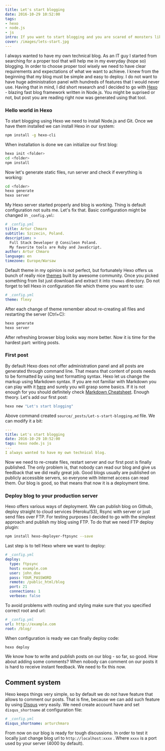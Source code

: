 ```yaml
---
title: Let's start blogging
date: 2016-10-29 10:52:00
tags:
- hexo
- node.js
- js
intro: If you want to start blogging and you are scared of monsters like Wordpress this post is for you. Inside you can find introduction to Hexo - blazing fast blog framework written in Node.js
cover: /images/lets-start.jpg
---
```

I always wanted to have my own technical blog. As an IT guy I started from searching for a proper tool that will help me in my everyday (hope so) blogging.
In order to choose proper tool wisely we need to have clear requirements and
expectations of what we want to achieve. I knew from the beginning that my blog must be simple and easy to deploy. I do not want to have huge administration panel with hundreds of features that I would never use. Having that in mind, I did short research and I decided to go with [Hexo](https://hexo.io/) - blazing fast blog framework written in Node.js. You might be suprised or not, but post you are reading right now was generated using that tool.

### Hello world in Hexo
To start blogging using Hexo we need to install Node.js and Git. Once we have them installed we can install Hexo in our system:
``` bash
npm install -g hexo-cli
```

When installation is done we can initialize our first blog:
``` bash
hexo init <folder>
cd <folder>
npm install
```

Now let's generate static files, run server and check if everything is working:
``` bash
cd <folder>
hexo generate
hexo server
```

My Hexo server started properly and blog is working. Thing is default configuration not suits me. Let's fix that. Basic configuration might be changed in `_config.yml`:
``` yml
# _config.yml
title: Artur Chmaro
subtitle: Szczecin, Poland.
description: >
  Full Stack Developer @ Consileon Poland.
  My favorite tools are Ruby and JavaScript.
author: Artur Chmaro
language: en
timezone: Europe/Warsaw
```

Default theme in my opinion is not perfect, but fortunately Hexo offers us bunch of really nice [themes](https://hexo.io/themes/) built by awesome community. Once you picked something from list just download and extract it into `themes` directory. Do not forget to tell Hexo in configuration file which theme you want to use:
``` yml
# _config.yml
theme: flexy
```

After each change of theme remember about re-creating all files and restarting the server (Ctrl+C):
``` bash
hexo generate
hexo server
```

After refreshing browser blog looks way more better. Now it is time for the hardest part: writing posts.

### First post
By default Hexo does not offer administration panel and all posts are generated through command line. That means that content of posts needs to be formatted by using text formatting syntax. Hexo let us change the markup using Markdown syntax. If you are not familiar with Markdown you can play with it [here](http://dillinger.io/) and surely you will grasp some basics. If it is not enough for you should definitely check [Markdown Cheatsheet](https://github.com/adam-p/markdown-here/wiki/Markdown-Cheatsheet). Enough theory. Let's add our first post:
``` bash
hexo new "Let's start blogging"
```

Above command created `source/_posts/Let-s-start-blogging.md` file. We can modify it a bit:
``` yml
---
title: Let's start blogging
date: 2016-10-29 10:52:00
tags: hexo node.js js
---
I always wanted to have my own technical blog.
```
Now we need to re-create files, restart server and our first post is finally published. The only problem is, that nobody can read our blog and give us feedback that we did really great job. Good blogs usually are published on publicly accessible servers, so everyone with Internet access can read them. Our blog is good, so that means that now it is a deployment time.

### Deploy blog to your production server  

Hexo offers various ways of deployment. We can publish blog on Github, deploy straight to cloud services (Heroku/S3), Rsync with server or just send files over FTP. For testing purposes I decided to go with the simplest approach and publish my blog using FTP. To do that we need FTP deploy plugin:
``` bash
npm install hexo-deployer-ftpsync --save
```

Last step is to tell Hexo where we want to deploy:
``` yml
# _config.yml
deploy:
  type: ftpsync
  host: example.com
  user: john_doe
  pass: YOUR_PASSWORD
  remote: /public_html/blog
  port: 21
  connections: 1
  verbose: false
```

To avoid problems with routing and styling make sure that you specified correct root and url:
``` yml
# _config.yml
url: http://example.com
root: /blog/
```

When configuration is ready we can finally deploy code:
``` bash
hexo deploy
```

We know how to write and publish posts on our blog - so far, so good. How about adding some comments? When nobody can comment on our posts it is hard to receive instant feedback. We need to fix this now.

## Comment system

Hexo keeps things very simple, so by default we do not have feature that allows to comment our posts. That is fine, because we can add such feature by using [Disqus](https://disqus.com) very easily. We need create account have and set `disqus_shortname` at configuration file:
``` yml
# _config.yml
disqus_shortname: arturchmaro
```

From now on our blog is ready for tough discussions. In order to test it locally just change blog url to `http://localhost:xxxx` . Where `xxxx` is a port used by your server (4000 by default).
